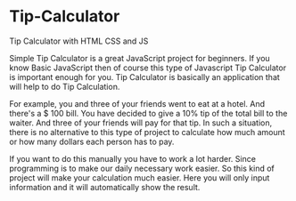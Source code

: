 # Tip-Calculator
Tip Calculator with HTML CSS and JS

Simple Tip Calculator is a great JavaScript project for beginners. 
If you know Basic JavaScript then of course this type of Javascript Tip Calculator is important enough for you.
Tip Calculator is basically an application that will help to do Tip Calculation. 

For example, you and three of your friends went to eat at a hotel. And there's a $ 100 bill. 
You have decided to give a 10% tip of the total bill to the waiter. And three of your friends will pay for that tip. In such a situation,
there is no alternative to this type of project to calculate how much amount or how many dollars each person has to pay.

If you want to do this manually you have to work a lot harder. Since programming is to make our daily necessary work easier.
So this kind of project will make your calculation much easier. Here you will only input information and it will automatically show the result.
